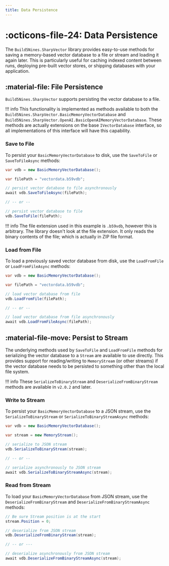 ```yaml
---
title: Data Persistence
---
```

# :octicons-file-24: Data Persistence

The `Build5Nines.SharpVector` library provides easy-to-use methods for saving a memory-based vector database to a file or stream and loading it again later. This is particularly useful for caching indexed content between runs, deploying pre-built vector stores, or shipping databases with your application.

## :material-file: File Persistence

`Build5Nines.SharpVector` supports persisting the vector database to a file.

!!! info
    This functionality is implemented as methods available to both the `Build5Nines.SharpVector.BasicMemoryVectorDatabase` and `Build5Nines.SharpVector.OpenAI.BasicOpenAIMemoryVectorDatabase`. These methods are actually extensions on the base `IVectorDatabase` interface, so all implementations of this interface will have this capability.

### Save to File

To persist your `BasicMemoryVectorDatabase` to disk, use the `SaveToFile` or `SaveToFileAsync` methods:

```csharp
var vdb = new BasicMemoryVectorDatabase();

var filePath = "vectordata.b59vdb";

// persist vector database to file asynchronously
await vdb.SaveToFileAsync(filePath);

// -- or --

// persist vector database to file
vdb.SaveToFile(filePath);
```

!!! info
    The file extension used in this example is `.b59vdb`, however this is arbitrary. The library doesn't look at the file extension. It only reads the binary contents of the file; which is actually in ZIP file format.

### Load from File

To load a previously saved vector database from disk, use the `LoadFromFile` or `LoadFromFileAsync` methods:

```csharp
var vdb = new BasicMemoryVectorDatabase();

var filePath = "vectordata.b59vdb";

// load vector database from file
vdb.LoadFromFile(filePath);

// -- or --

// load vector database from file asynchronously
await vdb.LoadFromFileAsync(filePath);
```

## :material-file-move: Persist to Stream

The underlying methods used by `SaveToFile` and `LoadFromFile` methods for serializing the vector database to a `Stream` are available to use directly. This provides support for reading/writing to `MemoryStream` (or other streams) if the vector database needs to be persisted to something other than the local file system.

!!! info
    These `SerializeToBinaryStream` and `DeserializeFromBinaryStream` methods are available in `v2.0.2` and later.

### Write to Stream

To persist your `BasicMemoryVectorDatabase` to a JSON stream, use the `SerializeToBinaryStream` or `SerializeToBinaryStreamAsync` methods:

```csharp
var vdb = new BasicMemoryVectorDatabase();

var stream = new MemoryStream();

// serialize to JSON stream
vdb.SerializeToBinaryStream(stream);

// -- or --

// serialize asynchronously to JSON stream
await vdb.SerializeToBinaryStreamAsync(stream);
```

### Read from Stream

To load your `BasicMemoryVectorDatabase` from JSON stream, use the `DeserializeFromBinaryStream` and `DeserializeFromBinaryStreamAsync` methods:

```csharp
// Be sure Stream position is at the start
stream.Position = 0;

// deserialize from JSON stream
vdb.DeserializeFromBinaryStream(stream);

// -- or ---

// deserialize asynchronously from JSON stream
await vdb.DeserializeFromBinaryStreamAsync(stream);
```
